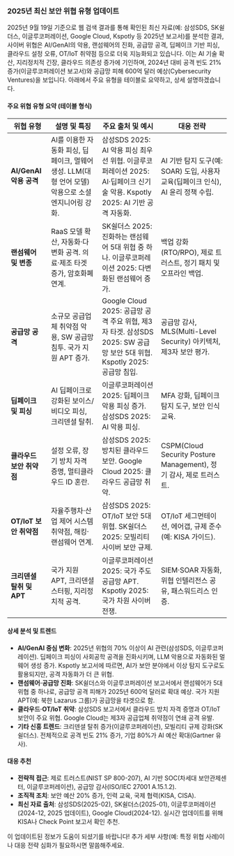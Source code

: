 ### 2025년 최신 보안 위협 유형 업데이트

2025년 9월 19일 기준으로 웹 검색 결과를 통해 확인된 최신 자료(예: 삼성SDS, SK쉴더스, 이글루코퍼레이션, Google Cloud, Kspotly 등 2025년 보고서)를 분석한 결과, 사이버 위협은 AI/GenAI의 악용, 랜섬웨어의 진화, 공급망 공격, 딥페이크 기반 피싱, 클라우드 설정 오류, OT/IoT 취약점 등으로 더욱 지능화되고 있습니다. 이는 AI 기술 확산, 지리정치적 긴장, 클라우드 의존성 증가에 기인하며, 2024년 대비 공격 빈도 21% 증가(이글루코퍼레이션 보고서)와 공급망 피해 600억 달러 예상(Cybersecurity Ventures)을 보입니다. 아래에서 주요 유형을 테이블로 요약하고, 상세 설명하겠습니다.

#### 주요 위협 유형 요약 (테이블 형식)
| 위협 유형                  | 설명 및 특징                                                                 | 주요 출처 및 예시                                                                 | 대응 전략                                                                 |
|----------------------------|-----------------------------------------------------------------------------|-----------------------------------------------------------------------------------|---------------------------------------------------------------------------|
| **AI/GenAI 악용 공격**    | AI를 이용한 자동화 피싱, 딥페이크, 멀웨어 생성. LLM(대형 언어 모델) 악용으로 소셜 엔지니어링 강화. | 삼성SDS 2025: AI 악용 피싱 최우선 위협. 이글루코퍼레이션 2025: AI·딥페이크 신기술 악용. Kspotly 2025: AI 기반 공격 자동화. | AI 기반 탐지 도구(예: SOAR) 도입, 사용자 교육(딥페이크 인식), AI 윤리 정책 수립. |
| **랜섬웨어 및 변종**      | RaaS 모델 확산, 자동화·다변화 공격. 의료·제조 타겟 증가, 암호화폐 연계. | SK쉴더스 2025: 진화하는 랜섬웨어 5대 위협 중 하나. 이글루코퍼레이션 2025: 다변화된 랜섬웨어 증가. | 백업 강화(RTO/RPO), 제로 트러스트, 정기 패치 및 오프라인 백업. |
| **공급망 공격**            | 소규모 공급업체 취약점 악용, SW 공급망 침투. 국가 지원 APT 증가. | Google Cloud 2025: 공급망 공격 주요 위협, 제3자 타겟. 삼성SDS 2025: SW 공급망 보안 5대 위협. Kspotly 2025: 공급망 침입. | 공급망 감사, MLS(Multi-Level Security) 아키텍처, 제3자 보안 평가. |
| **딥페이크 및 피싱**      | AI 딥페이크로 강화된 보이스/비디오 피싱, 크리덴셜 탈취. | 이글루코퍼레이션 2025: 딥페이크 악용 피싱 증가. 삼성SDS 2025: AI 악용 피싱. | MFA 강화, 딥페이크 탐지 도구, 보안 인식 교육. |
| **클라우드 보안 취약점**  | 설정 오류, 장기 방치 자격 증명, 멀티클라우드 ID 혼란. | 삼성SDS 2025: 방치된 클라우드 보안. Google Cloud 2025: 클라우드 공급망 취약. | CSPM(Cloud Security Posture Management), 정기 감사, 제로 트러스트. |
| **OT/IoT 보안 취약점**    | 자율주행차·산업 제어 시스템 취약점, 해킹·랜섬웨어 연계. | 삼성SDS 2025: OT/IoT 보안 5대 위협. SK쉴더스 2025: 모빌리티 사이버 보안 규제. | OT/IoT 세그먼테이션, 에어갭, 규제 준수(예: KISA 가이드). |
| **크리덴셜 탈취 및 APT**  | 국가 지원 APT, 크리덴셜 스터핑, 지리정치적 공격. | 이글루코퍼레이션 2025: 국가 주도 공급망 APT. Kspotly 2025: 국가 차원 사이버 전쟁. | SIEM·SOAR 자동화, 위협 인텔리전스 공유, 패스워드리스 인증. |

#### 상세 분석 및 트렌드
- **AI/GenAI 중심 변화**: 2025년 위협의 70% 이상이 AI 관련(삼성SDS, 이글루코퍼레이션). 딥페이크 피싱이 사회공학 공격을 진화시키며, LLM 악용으로 자동화된 멀웨어 생성 증가. Kspotly 보고서에 따르면, AI가 보안 분야에서 이상 탐지 도구로도 활용되지만, 공격 자동화가 더 큰 위협.
- **랜섬웨어·공급망 진화**: SK쉴더스와 이글루코퍼레이션 보고서에서 랜섬웨어가 5대 위협 중 하나로, 공급망 공격 피해가 2025년 600억 달러로 확대 예상. 국가 지원 APT(예: 북한 Lazarus 그룹)가 공급망을 타겟으로 함.
- **클라우드·OT/IoT 취약**: 삼성SDS 보고서에서 클라우드 방치 자격 증명과 OT/IoT 보안이 주요 위협. Google Cloud는 제3자 공급업체 취약점이 연쇄 공격 유발.
- **기타 신흥 트렌드**: 크리덴셜 탈취 증가(이글루코퍼레이션), 모빌리티 규제 강화(SK쉴더스). 전체적으로 공격 빈도 21% 증가, 기업 80%가 AI 예산 확대(Gartner 유사).

#### 대응 추천
- **전략적 접근**: 제로 트러스트(NIST SP 800-207), AI 기반 SOC(차세대 보안관제센터, 이글루코퍼레이션), 공급망 감사(ISO/IEC 27001 A.15.1.2).
- **조직적 조치**: 보안 예산 20% 증가, 인력 교육, 국제 협력(KISA, CISA).
- **최신 자료 출처**: 삼성SDS(2025-02), SK쉴더스(2025-01), 이글루코퍼레이션(2024-12, 2025 업데이트), Google Cloud(2024-12). 실시간 업데이트를 위해 KISA나 Check Point 보고서 확인 추천.

이 업데이트된 정보가 도움이 되셨기를 바랍니다! 추가 세부 사항(예: 특정 위협 사례)이나 대응 전략 심화가 필요하시면 말씀해주세요.

